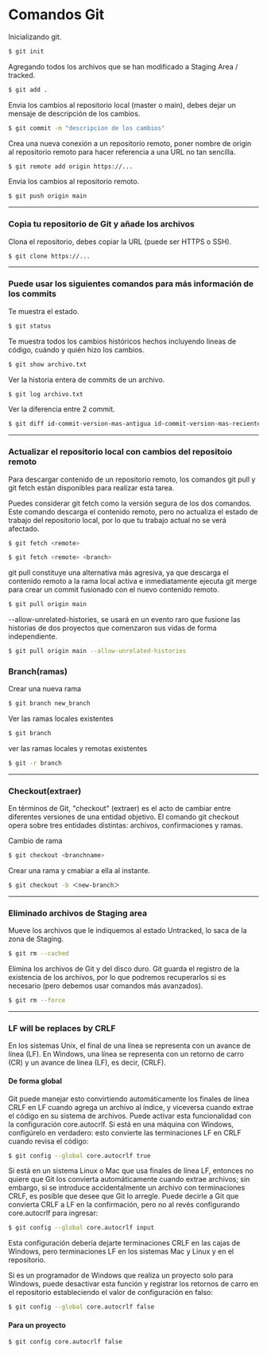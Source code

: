 # Comandos Git
Inicializando git.
```Bash
$ git init
```

Agregando todos los archivos que se han modificado a Staging Area / tracked.
```Bash
$ git add .
```

Envia los cambios al repositorio local (master o main), debes dejar un mensaje de descripción de los cambios.
```Bash
$ git commit -m "descripcion de los cambios"
```

Crea una nueva conexión a un repositorio remoto, poner nombre de origin al repositorio remoto para hacer referencia a una URL no tan sencilla.
```Bash
$ git remote add origin https://...
```

Envía los cambios al repositorio remoto.
```Bash
$ git push origin main
```
_______________________

### Copia tu repositorio de Git y añade los archivos 

Clona el repositorio, debes copiar la URL (puede ser HTTPS o SSH).

```bash
$ git clone https://...
```
_______________________
### Puede usar los siguientes comandos para más información de los commits

Te muestra el estado.
```Bash
$ git status
``` 

Te muestra todos los cambios históricos hechos incluyendo lineas de código, cuándo y quién hizo los cambios.
```Bash
$ git show archivo.txt
```

Ver la historia entera de commits de un archivo.
```Bash
$ git log archivo.txt
```

Ver la diferencia entre 2 commit.
```Bash
$ git diff id-commit-version-mas-antigua id-commit-version-mas-reciente
```
_______________________
### Actualizar el repositorio local con cambios del repositoio remoto
Para descargar contenido de un repositorio remoto, los comandos git pull y git fetch están disponibles para realizar esta tarea. 

Puedes considerar git fetch como la versión segura de los dos comandos. Este comando descarga el contenido remoto, pero no actualiza el estado de trabajo del repositorio local, por lo que tu trabajo actual no se verá afectado. 
```bash
$ git fetch <remote>
```
```bash
$ git fetch <remote> <branch>
```
git pull constituye una alternativa más agresiva, ya que descarga el contenido remoto a la rama local activa e inmediatamente ejecuta git merge para crear un commit fusionado con el nuevo contenido remoto.
```bash
$ git pull origin main
```
--allow-unrelated-histories, se usará en un evento raro que fusione las historias de dos proyectos que comenzaron sus vidas de forma independiente.
```bash
$ git pull origin main --allow-unrelated-histories
```
### Branch(ramas)
Crear una nueva rama 
```bash
$ git branch new_branch
```
Ver las ramas locales existentes
```bash
$ git branch 
```
ver las ramas locales y remotas existentes
```bash
$ git -r branch
```
_________________________
### Checkout(extraer)
En términos de Git, "checkout" (extraer) es el acto de cambiar entre diferentes versiones de una entidad objetivo. El comando git checkout opera sobre tres entidades distintas: archivos, confirmaciones y ramas.

Cambio de rama
```bash
$ git checkout <branchname>
```
Crear una rama y cmabiar a ella al instante.
```bash
$ git checkout -b ＜new-branch＞
```
_________________________
### Eliminado archivos de Staging area
Mueve los archivos que le indiquemos al estado Untracked, lo saca de la zona de Staging.
```bash
$ git rm --cached
```
Elimina los archivos de Git y del disco duro. Git guarda el registro de la existencia de los archivos, por lo que podremos recuperarlos si es necesario (pero debemos usar comandos más avanzados).
```bash
$ git rm --force
```
___________________________________
### LF will be replaces by CRLF 
En los sistemas Unix, el final de una línea se representa con un avance de línea (LF). 
En Windows, una línea se representa con un retorno de carro (CR) y un avance de línea (LF), es decir, (CRLF).

#### De forma global 

Git puede manejar esto convirtiendo automáticamente los finales de línea CRLF en LF cuando agrega un archivo al índice, y viceversa cuando extrae el código en su sistema de archivos. Puede activar esta funcionalidad con la configuración core.autocrlf. Si está en una máquina con Windows, configúrelo en verdadero: esto convierte las terminaciones LF en CRLF cuando revisa el código:

```bash
$ git config --global core.autocrlf true
```
Si está en un sistema Linux o Mac que usa finales de línea LF, entonces no quiere que Git los convierta automáticamente cuando extrae archivos; sin embargo, si se introduce accidentalmente un archivo con terminaciones CRLF, es posible que desee que Git lo arregle. Puede decirle a Git que convierta CRLF a LF en la confirmación, pero no al revés configurando core.autocrlf para ingresar:
```bash
$ git config --global core.autocrlf input
```
Esta configuración debería dejarte terminaciones CRLF en las cajas de Windows, pero terminaciones LF en los sistemas Mac y Linux y en el repositorio.

Si es un programador de Windows que realiza un proyecto solo para Windows, puede desactivar esta función y registrar los retornos de carro en el repositorio estableciendo el valor de configuración en falso:
```bash
$ git config --global core.autocrlf false
```

#### Para un proyecto
```bash
$ git config core.autocrlf false
```
